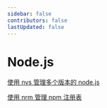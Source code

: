 ```yaml
---
sidebar: false
contributors: false
lastUpdated: false
---
```


# Node.js

[使用 nvs 管理多个版本的 node.js](./使用%20nvs%20管理多个版本的%20node.js/use_nvs.md)

[使用 nrm 管理 npm 注册表](./使用%20nrm%20管理%20npm%20注册表/use_nrm.md)
